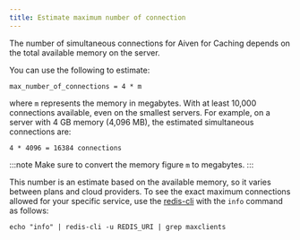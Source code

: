 ```yaml
---
title: Estimate maximum number of connection
---
```


The number of simultaneous connections for Aiven for Caching depends on the total available memory on the server.


You can use the following to estimate:

```plaintext
max_number_of_connections = 4 * m
```

where `m` represents the memory in megabytes. With at least 10,000
connections available, even on the smallest servers. For example, on a
server with 4 GB memory (4,096 MB), the estimated simultaneous connections are:

```plaintext
4 * 4096 = 16384 connections
```

:::note
Make sure to convert the memory figure `m` to megabytes.
:::

This number is an estimate based on the available memory, so it varies between plans
and cloud providers. To see the exact maximum connections allowed for your
specific service, use the [redis-cli](/docs/products/caching/howto/connect-redis-cli)
with the `info` command as follows:

```shell
echo "info" | redis-cli -u REDIS_URI | grep maxclients
```
